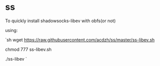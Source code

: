 # ss

To quickly install shadowsocks-libev with obfs(or not)

using:

`sh
wget https://raw.githubusercontent.com/acdzh/ss/master/ss-libev.sh

chmod 777 ss-libev.sh

./ss-libev
`
